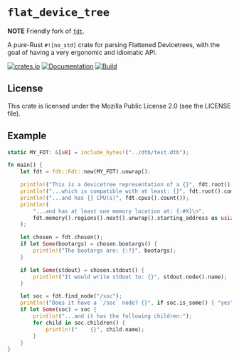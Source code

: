 # `flat_device_tree`

**NOTE** Friendly fork of [`fdt`](https://github.com/repnop/fdt).

A pure-Rust `#![no_std]` crate for parsing Flattened Devicetrees, with the goal of having a
very ergonomic and idiomatic API.

[![crates.io](https://img.shields.io/crates/v/flat_device_tree.svg)](https://crates.io/crates/flat_device_tree) [![Documentation](https://docs.rs/flat_device_tree/badge.svg)](https://docs.rs/flat_device_tree) [![Build](https://ci.codeberg.org/api/badges/13272/status.svg)](https://ci.codeberg.org/repos/13272)

## License

This crate is licensed under the Mozilla Public License 2.0 (see the LICENSE file).

## Example

```rust
static MY_FDT: &[u8] = include_bytes!("../dtb/test.dtb");

fn main() {
    let fdt = fdt::Fdt::new(MY_FDT).unwrap();

    println!("This is a devicetree representation of a {}", fdt.root().model());
    println!("...which is compatible with at least: {}", fdt.root().compatible().first());
    println!("...and has {} CPU(s)", fdt.cpus().count());
    println!(
        "...and has at least one memory location at: {:#X}\n",
        fdt.memory().regions().next().unwrap().starting_address as usize
    );

    let chosen = fdt.chosen();
    if let Some(bootargs) = chosen.bootargs() {
        println!("The bootargs are: {:?}", bootargs);
    }

    if let Some(stdout) = chosen.stdout() {
        println!("It would write stdout to: {}", stdout.node().name);
    }

    let soc = fdt.find_node("/soc");
    println!("Does it have a `/soc` node? {}", if soc.is_some() { "yes" } else { "no" });
    if let Some(soc) = soc {
        println!("...and it has the following children:");
        for child in soc.children() {
            println!("    {}", child.name);
        }
    }
}
```
